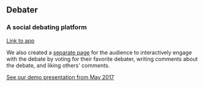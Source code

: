 ## Debater
### A social debating platform

[Link to app](http://debaterdemo.herokuapp.com/demo)

We also created a [separate page](http://debaterdemo.herokuapp.com) for the audience to interactively engage with the debate by voting for their favorite debater, writing comments about the debate, and liking others' comments.

[See our demo presentation from May 2017](https://www.facebook.com/IsraelTechChallenge/videos/883454448475520/)